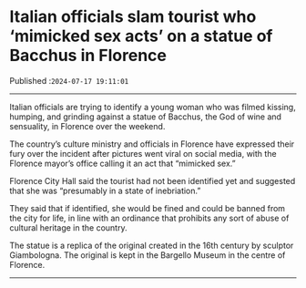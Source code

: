 # Italian officials slam tourist who ‘mimicked sex acts’ on a statue of Bacchus in Florence

Published :`2024-07-17 19:11:01`

---

Italian officials are trying to identify a young woman who was filmed kissing, humping, and grinding against a statue of Bacchus, the God of wine and sensuality, in Florence over the weekend.

The country’s culture ministry and officials in Florence have expressed their fury over the incident after pictures went viral on social media, with the Florence mayor’s office calling it an act that “mimicked sex.”

Florence City Hall said the tourist had not been identified yet and suggested that she was “presumably in a state of inebriation.”

They said that if identified, she would be fined and could be banned from the city for life, in line with an ordinance that prohibits any sort of abuse of cultural heritage in the country.

The statue is a replica of the original created in the 16th century by sculptor Giambologna. The original is kept in the Bargello Museum in the centre of Florence.

---

